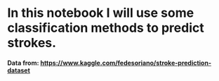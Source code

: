 # In this notebook I will use some classification methods to predict strokes.
#### Data from: https://www.kaggle.com/fedesoriano/stroke-prediction-dataset
